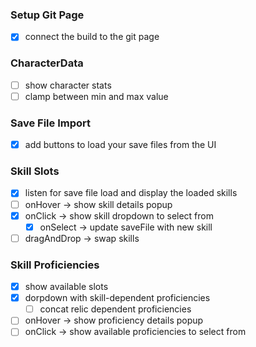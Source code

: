 ### Setup Git Page
- [x] connect the build to the git page
### CharacterData
- [ ] show character stats
- [ ] clamp between min and max value
### Save File Import
- [x] add buttons to load your save files from the UI
### Skill Slots
- [x] listen for save file load and display the loaded skills
- [ ] onHover -> show skill details popup
- [x] onClick -> show skill dropdown to select from
	- [x] onSelect -> update saveFile with new skill
- [ ] dragAndDrop -> swap skills

### Skill Proficiencies
- [x] show available slots
- [x] dorpdown with skill-dependent proficiencies
	- [ ] concat relic dependent proficiencies
- [ ] onHover -> show proficiency details popup
- [ ] onClick -> show available proficiencies to select from